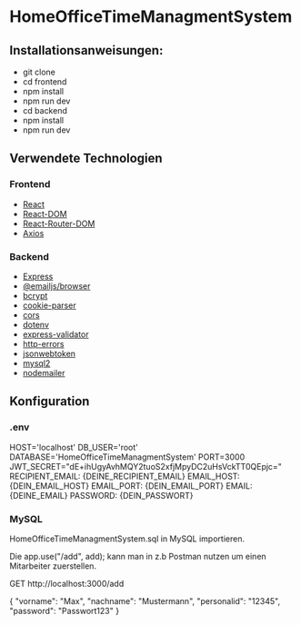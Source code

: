 # HomeOfficeTimeManagmentSystem

## Installationsanweisungen:

- git clone
- cd frontend
- npm install
- npm run dev
- cd backend
- npm install
- npm run dev

## Verwendete Technologien

### Frontend

- [React](https://vitejs.dev//)
- [React-DOM](https://reactjs.org/docs/react-dom.html)
- [React-Router-DOM](https://reactrouter.com/)
- [Axios](https://axios-http.com/)

### Backend

- [Express](https://expressjs.com/)
- [@emailjs/browser](https://www.emailjs.com/docs/)
- [bcrypt](https://www.npmjs.com/package/bcrypt)
- [cookie-parser](https://www.npmjs.com/package/cookie-parser)
- [cors](https://www.npmjs.com/package/cors)
- [dotenv](https://www.npmjs.com/package/dotenv)
- [express-validator](https://express-validator.github.io/docs/)
- [http-errors](https://www.npmjs.com/package/http-errors)
- [jsonwebtoken](https://www.npmjs.com/package/jsonwebtoken)
- [mysql2](https://www.npmjs.com/package/mysql2)
- [nodemailer](https://nodemailer.com/about/)

## Konfiguration

### .env

HOST='localhost'
DB_USER='root'
DATABASE='HomeOfficeTimeManagmentSystem'
PORT=3000
JWT_SECRET="dE+ihUgyAvhMQY2tuoS2xfjMpyDC2uHsVckTT0QEpjc="
RECIPIENT_EMAIL: {DEINE_RECIPIENT_EMAIL}
EMAIL_HOST: {DEIN_EMAIL_HOST}
EMAIL_PORT: {DEIN_EMAIL_PORT}
EMAIL: {DEINE_EMAIL}
PASSWORD: {DEIN_PASSWORT}

### MySQL

HomeOfficeTimeManagmentSystem.sql in MySQL importieren.

Die app.use("/add", add); kann man in z.b Postman nutzen um einen
Mitarbeiter zuerstellen.

GET http://localhost:3000/add

{
"vorname": "Max",
"nachname": "Mustermann",
"personalid": "12345",
"password": "Passwort123"
}

